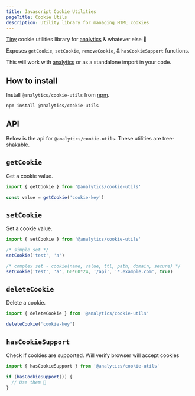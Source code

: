 ```yaml
---
title: Javascript Cookie Utilities
pageTitle: Cookie Utils
description: Utility library for managing HTML cookies
---
```


[Tiny](https://bundlephobia.com/result?p=@analytics/cookie-utils) cookie utilities library for [analytics](https://npmjs.com/package/analytics) & whatever else 🌈

Exposes `getCookie`, `setCookie`, `removeCookie`, & `hasCookieSupport` functions.

This will work with [analytics](https://getanalytics.io) or as a standalone import in your code.

## How to install

Install `@analytics/cookie-utils` from [npm](https://www.npmjs.com/package/@analytics/cookie-utils).

```bash
npm install @analytics/cookie-utils
```

## API

Below is the api for `@analytics/cookie-utils`. These utilities are tree-shakable.

## `getCookie`

Get a cookie value.

```js
import { getCookie } from '@analytics/cookie-utils'

const value = getCookie('cookie-key')
```

## `setCookie`

Set a cookie value.

```js
import { setCookie } from '@analytics/cookie-utils'

/* simple set */
setCookie('test', 'a')

/* complex set - cookie(name, value, ttl, path, domain, secure) */
setCookie('test', 'a', 60*60*24, '/api', '*.example.com', true)
```

## `deleteCookie`

Delete a cookie.

```js
import { deleteCookie } from '@analytics/cookie-utils'

deleteCookie('cookie-key')
```

## `hasCookieSupport`

Check if cookies are supported. Will verify browser will accept cookies

```js
import { hasCookieSupport } from '@analytics/cookie-utils'

if (hasCookieSupport()) {
  // Use them 🍪
}
```
